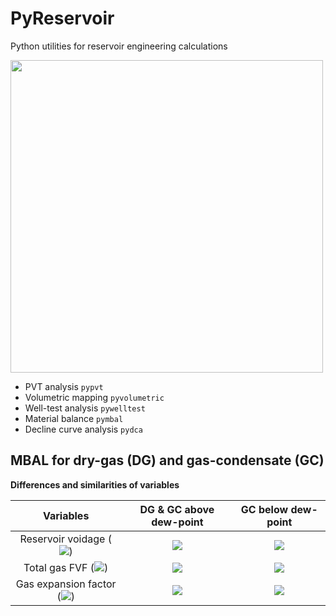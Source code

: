 # PyReservoir
Python utilities for reservoir engineering calculations

<div>
<img src="https://user-images.githubusercontent.com/51282928/85827088-bb6f1300-b7af-11ea-9a1f-eed08adddaff.png" width="500"/>
</div>

* PVT analysis `pypvt`
* Volumetric mapping `pyvolumetric`
* Well-test analysis `pywelltest`
* Material balance `pymbal`
* Decline curve analysis `pydca`

## MBAL for dry-gas (DG) and gas-condensate (GC)

**Differences and similarities of variables**

|**Variables**|**DG** & **GC above dew-point**|**GC below dew-point**|
|:--:|:--:|:--:|
|Reservoir voidage (<img src="https://render.githubusercontent.com/render/math?math=F">)|<img src="https://render.githubusercontent.com/render/math?math=F=G_pB_g">|<img src="https://render.githubusercontent.com/render/math?math=F=[N_p(\frac{B_o-R_sB_g}{1-R_vR_s})]+[(G_p-G_i)(\frac{B_g-R_vB_o}{1-R_vR_s})]">|
|Total gas FVF (<img src="https://render.githubusercontent.com/render/math?math=B_{tg}">)|<img src="https://render.githubusercontent.com/render/math?math=B_{tg}=B_g">|<img src="https://render.githubusercontent.com/render/math?math=B_{tg}=\frac{B_g(1-R_vR_{vi})+(R_{vi}-R_v)B_o}{1-R_vR_s}">|
|Gas expansion factor (<img src="https://render.githubusercontent.com/render/math?math=E_g">)|<img src="https://render.githubusercontent.com/render/math?math=E_g=B_{tg}-B_{gi}">|<img src="https://render.githubusercontent.com/render/math?math=E_g=B_{tg}-B_{gi}">|
